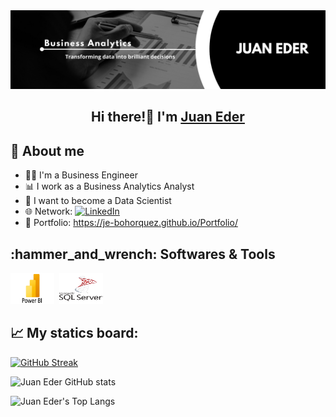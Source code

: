 <img src="banner je.png">

<div align="center">
<h2 align="center">Hi there!👋 I'm <a href="https://je-bohorquez.github.io/Portfolio/">Juan Eder</a></h2>
</div>

## 🙋 About me
- 🧑‍💻 I'm a Business Engineer
- 📊 I work as a Business Analytics Analyst
- 🎯 I want to become a Data Scientist
- 🌐 Network: [![LinkedIn](https://img.shields.io/badge/LinkedIn-Juan_Eder-blue)](https://www.linkedin.com/in/je-bohorquez)
- 💼 Portfolio: https://je-bohorquez.github.io/Portfolio/


<div align = "left">
  <h2> :hammer_and_wrench: Softwares & Tools</h2>
  <div>
    <img src="Power-BI.png" title="Power BI" alt="Power-BI" width="70" height="50"/>&nbsp;
     <img src="sql-server-logo.svg" title="SQL Server" alt="SQL Server" width="70" height="50"/>&nbsp;
  </div>

## 📈 My statics board:
  
[![GitHub Streak](http://github-readme-streak-stats.herokuapp.com?user=je-bohorquez&theme=cobalt2&border_radius=20&date_format=j%20M%5B%20Y%5D&card_width=470)](https://git.io/streak-stats)

![Juan Eder GitHub stats](https://github-readme-stats.vercel.app/api?username=je-bohorquez&show_icons=true&theme=cobalt2)

![Juan Eder's Top Langs](https://github-readme-stats.vercel.app/api/top-langs/?username=je-bohorquez&langs_count=8&theme=cobalt2)
